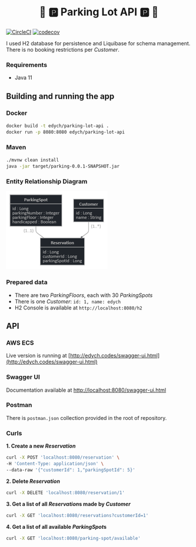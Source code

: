 
# **<p align="center">🚗 🅿️  Parking Lot API  🅿️ 🚙</p>**

[![CircleCI](https://circleci.com/gh/circleci/circleci-docs.svg?style=svg)](https://circleci.com/gh/edych/Parking-Lot-API)
[![codecov](https://codecov.io/gh/edych/Parking-Lot-API/branch/main/graph/badge.svg?token=e8ebc5cf-1c0f-4da0-9920-a69ec6fe3830)](https://codecov.io/gh/edych/Parking-Lot-API)

I used H2 database for persistence and Liquibase for schema management.<br>
There is no booking restrictions per *Customer*.<br>

### Requirements
* Java 11

## Building and running the app

### Docker
```bash
docker build -t edych/parking-lot-api .
docker run -p 8080:8080 edych/parking-lot-api
```

### Maven
```bash
./mvnw clean install
java -jar target/parking-0.0.1-SNAPSHOT.jar
```
### Entity Relationship Diagram

![alt text](documentation/jdl.png)

### Prepared data
* There are two *ParkingFloors*, each with 30 *ParkingSpots*
* There is one *Customer*: `id: 1, name: edych`
* H2 Console is available at `http://localhost:8080/h2`

## API

### AWS ECS 
Live version is running at [http://edych.codes/swagger-ui.html](http://edych.codes/swagger-ui.html) 

### Swagger UI 
Documentation available at [http://localhost:8080/swagger-ui.html](http://localhost:8080/swagger-ui.html)

### Postman
There is `postman.json` collection provided in the root of repository.

### Curls
**1. Create a new *Reservation***
```bash
curl -X POST 'localhost:8080/reservation' \
-H 'Content-Type: application/json' \
--data-raw '{"customerId": 1,"parkingSpotId": 5}'
```

**2. Delete *Reservation***<br>
```bash
curl -X DELETE 'localhost:8080/reservation/1'
```

**3. Get a list of all *Reservation*s made by *Customer***
```bash
curl -X GET 'localhost:8080/reservations?customerId=1'
```

**4. Get a list of all available *ParkingSpot*s**
```bash
curl -X GET 'localhost:8080/parking-spot/available'
```
